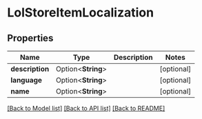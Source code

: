 # LolStoreItemLocalization

## Properties

Name | Type | Description | Notes
------------ | ------------- | ------------- | -------------
**description** | Option<**String**> |  | [optional]
**language** | Option<**String**> |  | [optional]
**name** | Option<**String**> |  | [optional]

[[Back to Model list]](../README.md#documentation-for-models) [[Back to API list]](../README.md#documentation-for-api-endpoints) [[Back to README]](../README.md)


